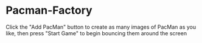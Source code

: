 # Pacman-Factory

Click the "Add PacMan" button to create as many images of PacMan as you like, then press "Start Game" to begin bouncing them around the screen
